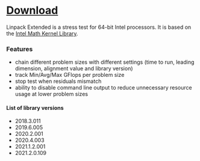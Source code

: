 # [Download](https://github.com/BoringBoredom/Linpack-Extended/archive/refs/heads/master.zip)

Linpack Extended is a stress test for 64-bit Intel processors. It is based on the [Intel Math Kernel Library](https://software.intel.com/content/www/us/en/develop/articles/intel-mkl-benchmarks-suite.html).

### Features
- chain different problem sizes with different settings (time to run, leading dimension, alignment value and library version)
- track Min/Avg/Max GFlops per problem size
- stop test when residuals mismatch
- ability to disable command line output to reduce unnecessary resource usage at lower problem sizes

#### List of library versions
- 2018.3.011
- 2019.6.005
- 2020.2.001
- 2020.4.003
- 2021.1.2.001
- 2021.2.0.109